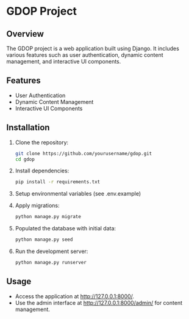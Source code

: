 # GDOP Project

## Overview

The GDOP project is a web application built using Django. It includes various features such as user authentication, dynamic content management, and interactive UI components.

## Features

- User Authentication
- Dynamic Content Management
- Interactive UI Components

## Installation

1. Clone the repository:

   ```sh
   git clone https://github.com/yourusername/gdop.git
   cd gdop
   ```

2. Install dependencies:

   ```sh
   pip install -r requirements.txt
   ```

3. Setup environmental variables (see .env.example)

4. Apply migrations:

   ```sh
   python manage.py migrate
   ```

5. Populated the database with initial data:

   ```sh
   python manage.py seed
   ```

6. Run the development server:

   ```sh
   python manage.py runserver
   ```

## Usage

- Access the application at http://127.0.0.1:8000/.
- Use the admin interface at http://127.0.0.1:8000/admin/ for content management.
